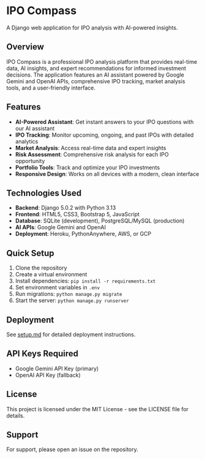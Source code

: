 # IPO Compass

A Django web application for IPO analysis with AI-powered insights.

## Overview
IPO Compass is a professional IPO analysis platform that provides real-time data, AI insights, and expert recommendations for informed investment decisions. The application features an AI assistant powered by Google Gemini and OpenAI APIs, comprehensive IPO tracking, market analysis tools, and a user-friendly interface.

## Features
- **AI-Powered Assistant**: Get instant answers to your IPO questions with our AI assistant
- **IPO Tracking**: Monitor upcoming, ongoing, and past IPOs with detailed analytics
- **Market Analysis**: Access real-time data and expert insights
- **Risk Assessment**: Comprehensive risk analysis for each IPO opportunity
- **Portfolio Tools**: Track and optimize your IPO investments
- **Responsive Design**: Works on all devices with a modern, clean interface

## Technologies Used
- **Backend**: Django 5.0.2 with Python 3.13
- **Frontend**: HTML5, CSS3, Bootstrap 5, JavaScript
- **Database**: SQLite (development), PostgreSQL/MySQL (production)
- **AI APIs**: Google Gemini and OpenAI
- **Deployment**: Heroku, PythonAnywhere, AWS, or GCP

## Quick Setup
1. Clone the repository
2. Create a virtual environment
3. Install dependencies: `pip install -r requirements.txt`
4. Set environment variables in `.env`
5. Run migrations: `python manage.py migrate`
6. Start the server: `python manage.py runserver`

## Deployment
See [setup.md](setup.md) for detailed deployment instructions.

## API Keys Required
- Google Gemini API Key (primary)
- OpenAI API Key (fallback)

## License
This project is licensed under the MIT License - see the LICENSE file for details.

## Support
For support, please open an issue on the repository.